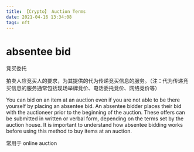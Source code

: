 ```yaml
---
title: 【Crypto】 Auction Terms
date: 2021-04-16 13:34:08
tags: nft
---
```


# absentee bid

竞买委托

拍卖人应竞买人的要求，为其提供的代为传递竞买信息的服务。（注：代为传递竞买信息的服务通常包括现场举牌竞价、电话委托竞价、网络竞价等）

You can bid on an item at an auction even if you are not able to be there yourself by placing an absentee bid. An absentee bidder places their bid with the auctioneer prior to the beginning of the auction. These offers can be submitted in written or verbal form, depending on the terms set by the auction house. It is important to understand how absentee bidding works before using this method to buy items at an auction.

常用于 online auction
